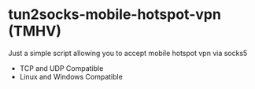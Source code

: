 # tun2socks-mobile-hotspot-vpn (TMHV)
Just a simple script allowing you to accept mobile hotspot vpn via socks5 
- TCP and UDP Compatible
- Linux and Windows Compatible 